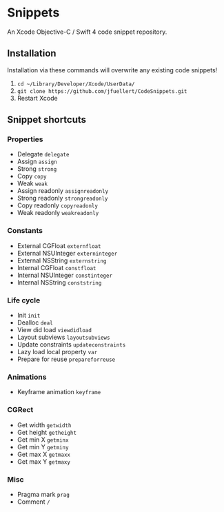 # Snippets
An Xcode Objective-C / Swift 4 code snippet repository.

## Installation
Installation via these commands will overwrite any existing code snippets!
1. ```cd ~/Library/Developer/Xcode/UserData/```  
2. ```git clone https://github.com/jfuellert/CodeSnippets.git```  
3. Restart Xcode

## Snippet shortcuts

### Properties
- Delegate ```delegate```
- Assign ```assign```
- Strong ```strong```
- Copy ```copy```
- Weak ```weak```
- Assign readonly ```assignreadonly```
- Strong readonly ```strongreadonly```
- Copy readonly ```copyreadonly```
- Weak readonly ```weakreadonly```

### Constants
- External CGFloat ```externfloat```
- External NSUInteger ```externinteger```
- External NSString ```externstring```
- Internal CGFloat ```constfloat```
- Internal NSUInteger ```constinteger```
- Internal NSString ```conststring```

### Life cycle
- Init ```init```
- Dealloc ```deal```
- View did load ```viewdidload```
- Layout subviews ```layoutsubviews```
- Update constraints ```updateconstraints```
- Lazy load local property ```var```
- Prepare for reuse ```prepareforreuse```

### Animations
- Keyframe animation ```keyframe```

### CGRect
- Get width ```getwidth```
- Get height ```getheight```
- Get min X ```getminx```
- Get min Y ```getminy```
- Get max X ```getmaxx```
- Get max Y ```getmaxy```

### Misc
- Pragma mark ```prag```
- Comment ```/```

